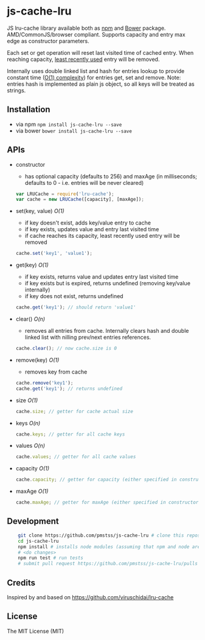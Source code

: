 # js-cache-lru

JS lru-cache library available both as [npm](https://www.npmjs.com/package/js-cache-lru) and [Bower](http://bower.io/) package. AMD/CommonJS/browser compliant.
Supports capacity and entry max edge as constructor parameters.

Each set or get operation will reset last visited time of cached entry. When reaching capacity, [least recently used](https://en.wikipedia.org/wiki/Cache_algorithms#LRU) entry will be removed.

Internally uses double linked list and hash for entries lookup to provide constant time ([O(1) complexity](https://en.wikipedia.org/wiki/Big_O_notation)) for entries get, set and remove.
Note: entries hash is implemented as plain js object, so all keys will be treated as strings.

## Installation
* via npm
    `npm install js-cache-lru --save`
* via bower
    `bower install js-cache-lru --save`

## APIs
* constructor
    - has optional capacity (defaults to 256) and maxAge (in milliseconds; defaults to 0 - i.e. entries will be never cleared)
    ```javascript
    var LRUCache = require('lru-cache');
    var cache = new LRUCache([capacity], [maxAge]);
    ```

* set(key, value) _O(1)_
    - if key doesn't exist, adds key/value entry to cache
    - if key exists, updates value and entry last visited time
    - if cache reaches its capacity, least recently used entry will be removed
    ```javascript
    cache.set('key1', 'value1');
    ```

* get(key) _O(1)_
    - if key exists, returns value and updates entry last visited time 
    - if key exists but is expired, returns undefined (removing key/value internally)
    - if key does not exist, returns undefined
    ```javascript
    cache.get('key1'); // should return 'value1'
    ```

* clear() _O(n)_
    - removes all entries from cache. Internally clears hash and double linked list with nilling prev/next entries references.
    ```javascript
    cache.clear(); // now cache.size is 0
    ```

* remove(key) _O(1)_
    - removes key from cache
    ```javascript
    cache.remove('key1');
    cache.get('key1'); // returns undefined
    ```

* size _O(1)_
    ```javascript
    cache.size; // getter for cache actual size
    ```

* keys _O(n)_
    ```javascript
    cache.keys; // getter for all cache keys
    ```

* values _O(n)_
    ```javascript
    cache.values; // getter for all cache values
    ```

* capacity _O(1)_
    ```javascript
    cache.capacity; // getter for capacity (either specified in constructor or default)
    ```

* maxAge _O(1)_
    ```javascript
    cache.maxAge; // getter for maxAge (either specified in constructor or default)
    ```

## Development

```sh
    git clone https://github.com/pmstss/js-cache-lru # clone this repository
    cd js-cache-lru
    npm install # installs node modules (assuming that npm and node are already installed)
    # <do changes>
    npm run test # run tests
    # submit pull request https://github.com/pmstss/js-cache-lru/pulls
```

## Credits
Inspired by and based on https://github.com/viruschidai/lru-cache 

## License
The MIT License (MIT)